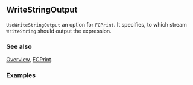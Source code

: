 ## WriteStringOutput

`UseWriteStringOutput` an option for `FCPrint`. It specifies, to which stream `WriteString` should output the expression.

### See also

[Overview](Extra/FeynCalc.md), [FCPrint](FCPrint.md).

### Examples

